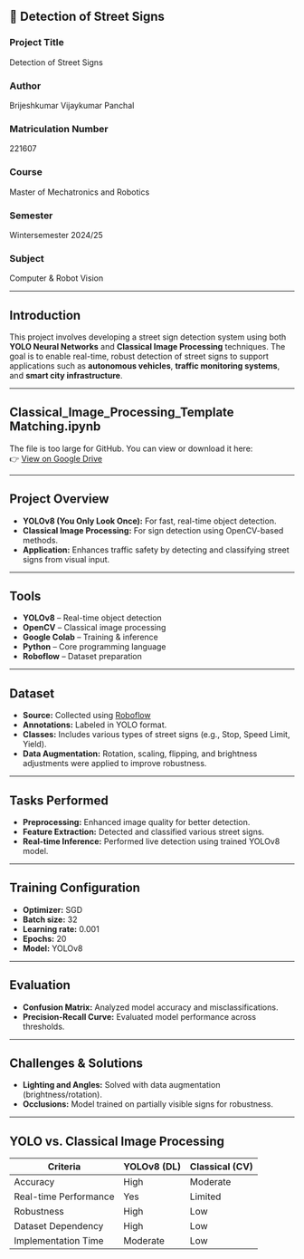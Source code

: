 ## 🚦 Detection of Street Signs

### Project Title
Detection of Street Signs

### Author
Brijeshkumar Vijaykumar Panchal

### Matriculation Number
221607

### Course
Master of Mechatronics and Robotics

### Semester
Wintersemester 2024/25

### Subject
Computer & Robot Vision

---

## Introduction

This project involves developing a street sign detection system using both **YOLO Neural Networks** and **Classical Image Processing** techniques. The goal is to enable real-time, robust detection of street signs to support applications such as **autonomous vehicles**, **traffic monitoring systems**, and **smart city infrastructure**.

---

## Classical_Image_Processing_Template Matching.ipynb

The file is too large for GitHub. You can view or download it here:  
👉 [View on Google Drive](https://colab.research.google.com/drive/1RdYeh7diCsxSvcStmR_fM_NRzaF7e_Rp?usp=drive_link)

---

## Project Overview

- **YOLOv8 (You Only Look Once):** For fast, real-time object detection.
- **Classical Image Processing:** For sign detection using OpenCV-based methods.
- **Application:** Enhances traffic safety by detecting and classifying street signs from visual input.

---

## Tools

- **YOLOv8** – Real-time object detection
- **OpenCV** – Classical image processing
- **Google Colab** – Training & inference
- **Python** – Core programming language
- **Roboflow** – Dataset preparation

---

## Dataset

- **Source:** Collected using [Roboflow](https://roboflow.com/)
- **Annotations:** Labeled in YOLO format.
- **Classes:** Includes various types of street signs (e.g., Stop, Speed Limit, Yield).
- **Data Augmentation:** Rotation, scaling, flipping, and brightness adjustments were applied to improve robustness.

---

## Tasks Performed

- **Preprocessing:** Enhanced image quality for better detection.
- **Feature Extraction:** Detected and classified various street signs.
- **Real-time Inference:** Performed live detection using trained YOLOv8 model.

---

## Training Configuration

- **Optimizer:** SGD
- **Batch size:** 32
- **Learning rate:** 0.001
- **Epochs:** 20
- **Model:** YOLOv8

---

## Evaluation

- **Confusion Matrix:** Analyzed model accuracy and misclassifications.
- **Precision-Recall Curve:** Evaluated model performance across thresholds.

---

## Challenges & Solutions

- **Lighting and Angles:** Solved with data augmentation (brightness/rotation).
- **Occlusions:** Model trained on partially visible signs for robustness.

---

## YOLO vs. Classical Image Processing

| Criteria               | YOLOv8 (DL) | Classical (CV) |
|------------------------|-------------|----------------|
| Accuracy               | High        | Moderate       |
| Real-time Performance  | Yes         | Limited        |
| Robustness             | High        | Low            |
| Dataset Dependency     | High        | Low            |
| Implementation Time    | Moderate    | Low            |
